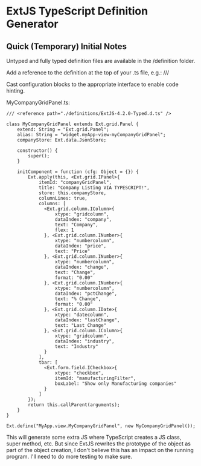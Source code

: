 # ExtJS TypeScript Definition Generator


## Quick (Temporary) Initial Notes
Untyped and fully typed definition files are available in the /definition folder.

Add a reference to the definition at the top of your .ts file, e.g.: /// <reference path="./definitions/ExtJS-4.2.0-Typed.d.ts" />

Cast configuration blocks to the appropriate interface to enable code hinting.

MyCompanyGridPanel.ts:
```
/// <reference path="./definitions/ExtJS-4.2.0-Typed.d.ts" />

class MyCompanyGridPanel extends Ext.grid.Panel {
    extend: String = "Ext.grid.Panel";
    alias: String = "widget.myApp-view-myCompanyGridPanel";
    companyStore: Ext.data.JsonStore;

    constructor() {
        super();
    }

    initComponent = function (cfg: Object = {}) {
        Ext.apply(this, <Ext.grid.IPanel>{
            itemId: "companyGridPanel",
            title: "Company Listing VIA TYPESCRIPT!",
            store: this.companyStore,
            columnLines: true,
            columns: [
              <Ext.grid.column.IColumn>{
                  xtype: "gridcolumn",
                  dataIndex: "company",
                  text: "Company",
                  flex: 1
              }, <Ext.grid.column.INumber>{
                  xtype: "numbercolumn",
                  dataIndex: "price",
                  text: "Price"
              }, <Ext.grid.column.INumber>{
                  xtype: "numbercolumn",
                  dataIndex: "change",
                  text: "Change",
                  format: "0.00"
              }, <Ext.grid.column.INumber>{
                  xtype: "numbercolumn",
                  dataIndex: "pctChange",
                  text: "% Change",
                  format: "0.00"
              }, <Ext.grid.column.IDate>{
                  xtype: "datecolumn",
                  dataIndex: "lastChange",
                  text: "Last Change"
              }, <Ext.grid.column.IColumn>{
                  xtype: "gridcolumn",
                  dataIndex: "industry",
                  text: "Industry"
              }
            ],
            tbar: [
              <Ext.form.field.ICheckbox>{
                  xtype: "checkbox",
                  itemId: "manufacturingFilter",
                  boxLabel: "Show only Manufacturing companies"
              }
            ]
        });
        return this.callParent(arguments);
    }
}

Ext.define("MyApp.view.MyCompanyGridPanel", new MyCompanyGridPanel());
```

This will generate some extra JS where TypeScript creates a JS class, super method, etc. But since ExtJS rewrites the prototype of the object as part of the object creation, I don't believe this has an impact on the running program. I'll need to do more testing to make sure.
